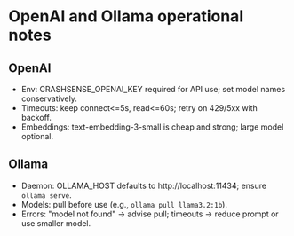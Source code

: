 # OpenAI and Ollama operational notes

## OpenAI
- Env: CRASHSENSE_OPENAI_KEY required for API use; set model names conservatively.
- Timeouts: keep connect<=5s, read<=60s; retry on 429/5xx with backoff.
- Embeddings: text-embedding-3-small is cheap and strong; large model optional.

## Ollama
- Daemon: OLLAMA_HOST defaults to http://localhost:11434; ensure `ollama serve`.
- Models: pull before use (e.g., `ollama pull llama3.2:1b`).
- Errors: "model not found" -> advise pull; timeouts -> reduce prompt or use smaller model.
